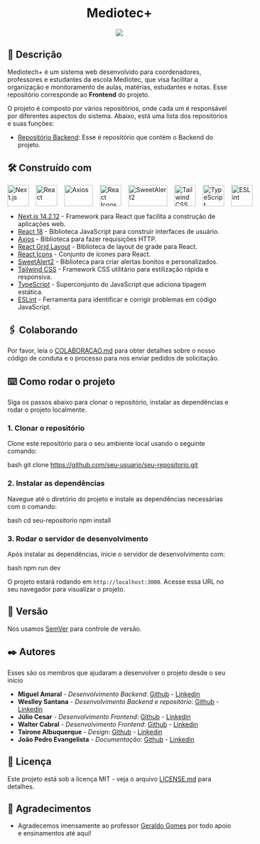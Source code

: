 <div align="center">

# Mediotec+

</div>

<div align="center">
<img src="https://i.ibb.co/nRV9jcj/Design-sem-nome.png">
</div>

## 📜 Descrição

Mediotech+ é um sistema web desenvolvido para coordenadores, professores e estudantes da escola Mediotec, que visa facilitar a organização e monitoramento de aulas, matérias, estudantes e notas. Esse repositório corresponde ao **Frontend** do projeto.

O projeto é composto por vários repositórios, onde cada um é responsável por diferentes aspectos do sistema. Abaixo, está uma lista dos repositórios e suas funções:

- [Repositório Backend](https://github.com/miguelamaral254/mt-auth-service): Esse é repositório que contém o Backend do projeto.

## 🛠️ Construído com

<div style="display: flex; align-items: center; gap: 16px;">
<a href="https://nextjs.org/" target="_blank">
<img src="https://ui-lib.com/blog/wp-content/uploads/2021/12/nextjs-boilerplate-logo.png" alt="Next.js" style="width: 48px; height: 48px;">
</a>

<a href="https://reactjs.org/" target="_blank">
<img src="https://www.svgrepo.com/show/493719/react-javascript-js-framework-facebook.svg" alt="React" style="width: 48px; height: 48px;">
</a>

<a href="https://axios-http.com/" target="_blank">
<img src="https://user-images.githubusercontent.com/8939680/57233884-20344080-6fe5-11e9-8df3-0df1282e1574.png" alt="Axios" style="width: 64px; height: 48px;">
</a>

<a href="https://react-icons.github.io/react-icons" target="_blank">
<img src="https://raw.githubusercontent.com/react-icons/react-icons/master/react-icons.svg" alt="React Icons" style="width: 48px; height: 48px;">
</a>

<a href="https://sweetalert2.github.io/" target="_blank">
<img src="https://sweetalert2.github.io/images/SweetAlert2.png" alt="SweetAlert2" style="width: 88px; height: 48px;">
</a>

<a href="https://tailwindcss.com/" target="_blank">
<img src="https://www.svgrepo.com/show/374118/tailwind.svg" alt="Tailwind CSS" style="width: 48px; height: 48px;">
</a>

<a href="https://www.typescriptlang.org/" target="_blank">
<img src="https://www.svgrepo.com/show/303600/typescript-logo.svg" alt="TypeScript" style="width: 48px; height: 48px;">
</a>

<a href="https://eslint.org/" target="_blank">
<img src="https://www.svgrepo.com/show/439151/eslint.svg" alt="ESLint" style="width: 48px; height: 48px;">
</a>

</div>

- [Next.js 14.2.12](https://nextjs.org/) - Framework para React que facilita a construção de aplicações web.
- [React 18](https://reactjs.org/) - Biblioteca JavaScript para construir interfaces de usuário.
- [Axios](https://axios-http.com/) - Biblioteca para fazer requisições HTTP.
- [React Grid Layout](https://github.com/react-grid-layout/react-grid-layout) - Biblioteca de layout de grade para React.
- [React Icons](https://www.npmjs.com/package/react-icons) - Conjunto de ícones para React.
- [SweetAlert2](https://sweetalert2.github.io/) - Biblioteca para criar alertas bonitos e personalizados.
- [Tailwind CSS](https://tailwindcss.com/) - Framework CSS utilitário para estilização rápida e responsiva.
- [TypeScript](https://www.typescriptlang.org/) - Superconjunto do JavaScript que adiciona tipagem estática.
- [ESLint](https://eslint.org/) - Ferramenta para identificar e corrigir problemas em código JavaScript.

## 🖇️ Colaborando

Por favor, leia o [COLABORACAO.md](https://github.com/miguelamaral254/mediotec-frontend/blob/main/COLABORACAO.md) para obter detalhes sobre o nosso código de conduta e o processo para nos enviar pedidos de solicitação.

## ⌨️ Como rodar o projeto

Siga os passos abaixo para clonar o repositório, instalar as dependências e rodar o projeto localmente.

### 1. Clonar o repositório

Clone este repositório para o seu ambiente local usando o seguinte comando:

bash
git clone https://github.com/seu-usuario/seu-repositorio.git


### 2. Instalar as dependências

Navegue até o diretório do projeto e instale as dependências necessárias com o comando:

bash
cd seu-repositorio
npm install


### 3. Rodar o servidor de desenvolvimento

Após instalar as dependências, inicie o servidor de desenvolvimento com:

bash
npm run dev


O projeto estará rodando em `http://localhost:3000`. Acesse essa URL no seu navegador para visualizar o projeto.

## 📌 Versão

Nós usamos [SemVer](http://semver.org/) para controle de versão.

## ✒️ Autores

Esses são os membros que ajudaram a desenvolver o projeto desde o seu início

- **Miguel Amaral** - *Desenvolvimento Backend*: [Github](https://github.com/miguelamaral254) - [Linkedin](https://linkedin.com/in/miguelamaral254/)
- **Weslley Santana** - *Desenvolvimento Backend e repositório*: [Github](https://github.com/wsllyz) - [Linkedin](https://linkedin.com/in/wessantana)
- **Júlio Cesar** - *Desenvolvimento Frontend*: [Github](https://github.com/JulioCesarAguiar) - [Linkedin](https://www.linkedin.com/in/j%C3%BAlio-cesar-aguiar-25a0b6277/)
- **Walter Cabral** - *Desenvolvimento Frontend*: [Github](https://github.com/linkParaPerfil) - [Linkedin](https://www.linkedin.com/in/walter-cabral-251341237/)
- **Tairone Albuquerque** - *Design*: [Github](https://github.com/TaironeAlbuquerque) - [Linkedin](https://linkedin.com/in/taironealb/)
- **João Pedro Evangelista** - *Documentação*: [Github](https://github.com/jotapedevs) - [Linkedin](https://www.linkedin.com/in/joaoevangelistadev/)

## 📄 Licença

Este projeto está sob a licença MIT - veja o arquivo [LICENSE.md](https://github.com/miguelamaral254/mediotec-frontend/blob/main/LICENCE.md) para detalhes.

## 🎁 Agradecimentos

- Agradecemos imensamente ao professor [Geraldo Gomes](https://github.com/geraldo7junior) por todo apoio e ensinamentos até aqui!
